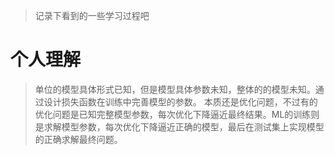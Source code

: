 > 记录下看到的一些学习过程吧


# 个人理解
> 单位的模型具体形式已知，但是模型具体参数未知，整体的的模型未知。通过设计损失函数在训练中完善模型的参数。
> 本质还是优化问题，不过有的优化问题是已知完整模型参数，每次优化下降逼近最终结果。ML的训练则是求解模型参数，每次优化下降逼近正确的模型，最后在测试集上实现模型的正确求解最终问题。